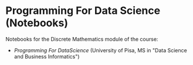 # Programming For Data Science (Notebooks)
Notebooks for the Discrete Mathematics module of the course: 
 - *Programming For DataScience* (University of Pisa, MS in "Data Science and Business Informatics")
